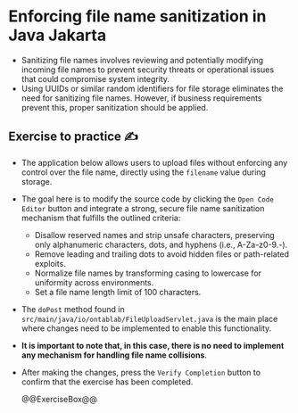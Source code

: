 # Enforcing file name sanitization in Java Jakarta

* Sanitizing file names involves reviewing and potentially modifying incoming file names to prevent security threats or operational issues that could compromise system integrity.
* Using UUIDs or similar random identifiers for file storage eliminates the need for sanitizing file names. However, if business requirements prevent this, proper sanitization should be applied.

## Exercise to practice :writing_hand:

* The application below allows users to upload files without enforcing any control over the file name, directly using the `filename` value during storage.
* The goal here is to modify the source code by clicking the `Open Code Editor` button and integrate a strong, secure file name sanitization mechanism that fulfills the outlined criteria:
  * Disallow reserved names and strip unsafe characters, preserving only alphanumeric characters, dots, and hyphens (i.e., A-Za-z0-9.-).
  * Remove leading and trailing dots to avoid hidden files or path-related exploits.
  * Normalize file names by transforming casing to lowercase for uniformity across environments.
  * Set a file name length limit of 100 characters.
* The `doPost` method found in `src/main/java/io/ontablab/FileUploadServlet.java` is the main place where changes need to be implemented to enable this functionality.
* **It is important to note that, in this case, there is no need to implement any mechanism for handling file name collisions**.
* After making the changes, press the `Verify Completion` button to confirm that the exercise has been completed.

  @@ExerciseBox@@
